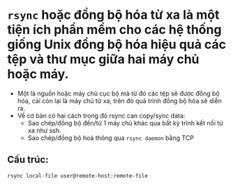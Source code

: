# `rsync` hoặc đồng bộ hóa từ xa là một tiện ích phần mềm cho các hệ thống giống Unix đồng bộ hóa hiệu quả các tệp và thư mục giữa hai máy chủ hoặc máy. 
- Một là nguồn hoặc máy chủ cục bộ mà từ đó các tệp sẽ được đồng bộ hóa, cái còn lại là máy chủ từ xa, trên đó quá trình đồng bộ hóa sẽ diễn ra.
- Về cơ bản có hai cách trong đó rsync can copy/sync data:
  - Sao chép/đồng bộ đến/từ 1 máy chủ khác qua bất kỳ trình kết nối từ xa như ssh.
  - Sao chép/đồng bộ hoá thông qua `rsync daemon` bằng TCP

## Cấu trúc: 
```
rsync local-file user@remote-host:remote-file
```
